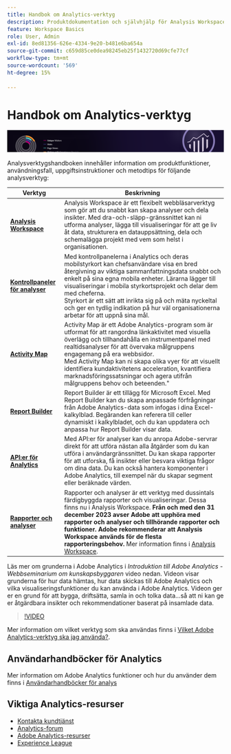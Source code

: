 ```yaml
---
title: Handbok om Analytics-verktyg
description: Produktdokumentation och självhjälp för Analysis Workspace, kontrollpaneler för Analytics (mobilapp), Activity Map, Report Builder, API för rapportering samt rapporter och analyser.
feature: Workspace Basics
role: User, Admin
exl-id: 8ed81356-626e-4334-9e20-b481e6ba654a
source-git-commit: c659d85ce0dea98245eb25f1432720d69cfe77cf
workflow-type: tm+mt
source-wordcount: '569'
ht-degree: 15%

---
```


# Handbok om Analytics-verktyg

![Banderoll](../../assets/doc_banner_analyze.png)

Analysverktygshandboken innehåller information om produktfunktioner, användningsfall, uppgiftsinstruktioner och metodtips för följande analysverktyg:

| Verktyg | Beskrivning |
|-----------|----------------|
| **[Analysis Workspace](https://experienceleague.adobe.com/docs/analytics/analyze/analysis-workspace/home.html)** | Analysis Workspace är ett flexibelt webbläsarverktyg som gör att du snabbt kan skapa analyser och dela insikter. Med dra-och-släpp-gränssnittet kan ni utforma analyser, lägga till visualiseringar för att ge liv åt data, strukturera en datauppsättning, dela och schemalägga projekt med vem som helst i organisationen. |
| **[Kontrollpaneler för analyser](https://experienceleague.adobe.com/docs/analytics/analyze/mobapp/home.html)** | Med kontrollpanelerna i Analytics och deras mobilstyrkort kan chefsanvändare visa en bred återgivning av viktiga sammanfattningsdata snabbt och enkelt på sina egna mobila enheter. Lärarna lägger till visualiseringar i mobila styrkortsprojekt och delar dem med cheferna.  <br>Styrkort är ett sätt att inrikta sig på och mäta nyckeltal och ger en tydlig indikation på hur väl organisationerna arbetar för att uppnå sina mål. |
| **[Activity Map](https://experienceleague.adobe.com/docs/analytics/analyze/activity-map/activity-map.html)** | Activity Map är ett Adobe Analytics-program som är utformat för att rangordna länkaktivitet med visuella överlägg och tillhandahålla en instrumentpanel med realtidsanalyser för att övervaka målgruppens engagemang på era webbsidor. <br>Med Activity Map kan ni skapa olika vyer för att visuellt identifiera kundaktivitetens acceleration, kvantifiera marknadsföringssatsningar och agera utifrån målgruppens behov och beteenden.&quot; |
| **[Report Builder](https://experienceleague.adobe.com/docs/analytics/analyze/report-builder/home.html)** | Report Builder är ett tillägg för Microsoft Excel. Med Report Builder kan du skapa anpassade förfrågningar från Adobe Analytics-data som infogas i dina Excel-kalkylblad. Begäranden kan referera till celler dynamiskt i kalkylbladet, och du kan uppdatera och anpassa hur Report Builder visar data. |
| **[API:er för Analytics ](https://developer.adobe.com/analytics-apis/docs/2.0/)** | Med API:er för analyser kan du anropa Adobe-servrar direkt för att utföra nästan alla åtgärder som du kan utföra i användargränssnittet. Du kan skapa rapporter för att utforska, få insikter eller besvara viktiga frågor om dina data. Du kan också hantera komponenter i Adobe Analytics, till exempel när du skapar segment eller beräknade värden. |
| **[Rapporter och analyser](https://experienceleague.adobe.com/docs/analytics/analyze/reports-analytics/getting-started.html)** | Rapporter och analyser är ett verktyg med dussintals färdigbyggda rapporter och visualiseringar. Dessa finns nu i Analysis Workspace. **Från och med den 31 december 2023 avser Adobe att upphöra med rapporter och analyser och tillhörande rapporter och funktioner. Adobe rekommenderar att Analysis Workspace används för de flesta rapporteringsbehov.** Mer information finns i [Analysis Workspace](https://experienceleague.adobe.com/docs/analytics/analyze/analysis-workspace/home.html). |

Läs mer om grunderna i Adobe Analytics i *Introduktion till Adobe Analytics - Webbseminarium om kunskapsbyggaren* video nedan. Videon visar grunderna för hur data hämtas, hur data skickas till Adobe Analytics och vilka visualiseringsfunktioner du kan använda i Adobe Analytics. Videon ger er en grund för att bygga, driftsätta, samla in och tolka data...så att ni kan ge er åtgärdbara insikter och rekommendationer baserat på insamlade data.

>[!VIDEO](https://video.tv.adobe.com/v/27429/?quality=12)

Mer information om vilket verktyg som ska användas finns i [Vilket Adobe Analytics-verktyg ska jag använda?](https://experienceleague.adobe.com/docs/analytics/analyze/admin-overview/which-analytics-tool.html).

## Användarhandböcker för Analytics

Mer information om Adobe Analytics funktioner och hur du använder dem finns i [Användarhandböcker för analys](https://experienceleague.adobe.com/docs/analytics.html)

## Viktiga Analytics-resurser

* [Kontakta kundtjänst](https://experienceleague.adobe.com/?support-solution=Analytics&amp;lang=sv#support)
* [Analytics-forum](https://forums.adobe.com/community/experience-cloud/analytics-cloud/analytics)
* [Adobe Analytics-resurser](https://forums.adobe.com/message/10660755)
* [Experience League](https://landing.adobe.com/experience-league/)

